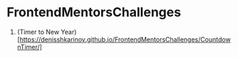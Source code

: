 # FrontendMentorsChallenges
 
1. (Timer to New Year)[https://denisshkarinov.github.io/FrontendMentorsChallenges/CountdownTimer/]
